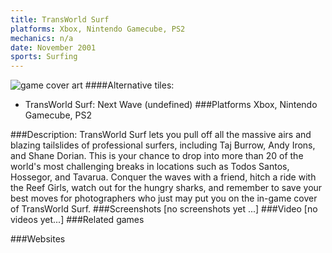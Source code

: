 ```yaml
---
title: TransWorld Surf
platforms: Xbox, Nintendo Gamecube, PS2
mechanics: n/a
date: November 2001
sports: Surfing
---
```

![game cover art](//images.igdb.com/igdb/image/upload/t_cover_big/wwnuftld6rhtasy1wpzk.jpg "Logo Title Text 1")
####Alternative tiles:
* TransWorld Surf: Next Wave (undefined)
###Platforms
Xbox, Nintendo Gamecube, PS2

###Description:
TransWorld Surf lets you pull off all the massive airs and blazing tailslides of professional surfers, including Taj Burrow, Andy Irons, and Shane Dorian. This is your chance to drop into more than 20 of the world's most challenging breaks in locations such as Todos Santos, Hossegor, and Tavarua. Conquer the waves with a friend, hitch a ride with the Reef Girls, watch out for the hungry sharks, and remember to save your best moves for photographers who just may put you on the in-game cover of TransWorld Surf.
###Screenshots
[no screenshots yet ...]
###Video
[no videos yet...]
###Related games

###Websites

